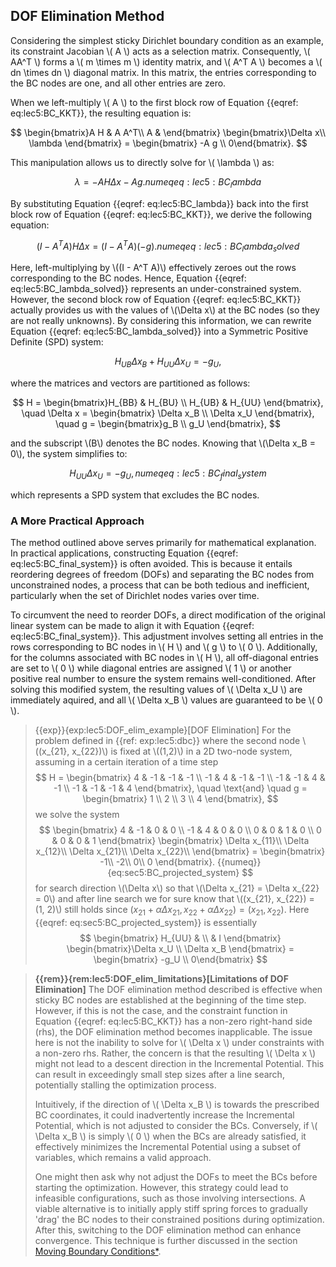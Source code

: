 ## DOF Elimination Method

Considering the simplest sticky Dirichlet boundary condition as an example, its constraint Jacobian \\( A \\) acts as a selection matrix. Consequently, \\( AA^T \\) forms a \\( m \times m \\) identity matrix, and \\( A^T A \\) becomes a \\( dn \times dn \\) diagonal matrix. In this matrix, the entries corresponding to the BC nodes are one, and all other entries are zero.

When we left-multiply \\( A \\) to the first block row of Equation {{eqref: eq:lec5:BC_KKT}}, the resulting equation is:

$$
    \begin{bmatrix}A H & A A^T\\ A & \end{bmatrix} \begin{bmatrix}\Delta x\\ \lambda \end{bmatrix} = \begin{bmatrix} -A g \\ 0\end{bmatrix}.
$$

This manipulation allows us to directly solve for \\( \lambda \\) as:

$$
    \lambda = -A H \Delta x - Ag.
    {{numeq}}{eq:lec5:BC_lambda}
$$

By substituting Equation {{eqref: eq:lec5:BC_lambda}} back into the first block row of Equation {{eqref: eq:lec5:BC_KKT}}, we derive the following equation:

$$
    (I - A^T A) H\Delta x = (I - A^T A)(-g).
    {{numeq}}{eq:lec5:BC_lambda_solved}
$$

Here, left-multiplying by \\((I - A^T A)\\) effectively zeroes out the rows corresponding to the BC nodes. Hence, Equation {{eqref: eq:lec5:BC_lambda_solved}}  represents an under-constrained system. However, the second block row of Equation {{eqref: eq:lec5:BC_KKT}} actually provides us with the values of \\(\Delta x\\) at the BC nodes (so they are not really unknowns). By considering this information, we can rewrite Equation {{eqref: eq:lec5:BC_lambda_solved}} into a Symmetric Positive Definite (SPD) system:

$$
    H_{UB} \Delta x_B + H_{UU} \Delta x_U = -g_U,
$$

where the matrices and vectors are partitioned as follows:

$$
H = \begin{bmatrix}H_{BB} & H_{BU} \\ H_{UB} & H_{UU} \end{bmatrix}, \quad 
\Delta x = \begin{bmatrix} \Delta x_B \\ \Delta x_U \end{bmatrix}, \quad
g = \begin{bmatrix}g_B \\ g_U \end{bmatrix},
$$

and the subscript \\(B\\) denotes the BC nodes. Knowing that \\(\Delta x_B = 0\\), the system simplifies to:

$$
    H_{UU} \Delta x_U = -g_U,
    {{numeq}}{eq:lec5:BC_final_system}
$$

which represents a SPD system that excludes the BC nodes.

### A More Practical Approach

The method outlined above serves primarily for mathematical explanation. In practical applications, constructing Equation {{eqref: eq:lec5:BC_final_system}} is often avoided. This is because it entails reordering degrees of freedom (DOFs) and separating the BC nodes from unconstrained nodes, a process that can be both tedious and inefficient, particularly when the set of Dirichlet nodes varies over time.

To circumvent the need to reorder DOFs, a direct modification of the original linear system can be made to align it with Equation {{eqref: eq:lec5:BC_final_system}}. This adjustment involves setting all entries in the rows corresponding to BC nodes in \\( H \\) and \\( g \\) to \\( 0 \\). Additionally, for the columns associated with BC nodes in \\( H \\), all off-diagonal entries are set to \\( 0 \\) while diagonal entries are assigned \\( 1 \\) or another positive real number to ensure the system remains well-conditioned. After solving this modified system, the resulting values of \\( \Delta x_U \\) are immediately aquired, and all \\( \Delta x_B \\) values are guaranteed to be \\( 0 \\).

> {{exp}}{exp:lec5:DOF_elim_example}[DOF Elimination]
For the problem defined in {{ref: exp:lec5:dbc}} where the second node \\((x_{21}, x_{22})\\) is fixed at \\((1,2)\\) in a 2D two-node system, assuming in a certain iteration of a time step
$$
    H = \begin{bmatrix}
      4 & -1 & -1 & -1 \\
      -1 & 4 & -1 & -1 \\
      -1 & -1 & 4 & -1 \\
      -1 & -1 & -1 & 4
    \end{bmatrix}, \quad \text{and} \quad
    g = \begin{bmatrix}
      1 \\
      2 \\
      3 \\
      4
    \end{bmatrix},
$$
we solve the system
$$
    \begin{bmatrix}
      4 & -1 & 0 & 0 \\
      -1 & 4 & 0 & 0 \\
      0 & 0 & 1 & 0 \\
      0 & 0 & 0 & 1
    \end{bmatrix}  
    \begin{bmatrix}
      \Delta x_{11}\\
      \Delta x_{12}\\
      \Delta x_{21}\\
      \Delta x_{22}\\
    \end{bmatrix}
    = 
    \begin{bmatrix}
      -1\\
      -2\\
      0\\
      0
    \end{bmatrix}.
    {{numeq}}{eq:sec5:BC_projected_system}
$$
for search direction \\(\Delta x\\) so that \\(\Delta x_{21} = \Delta x_{22} = 0\\) and after line search we for sure know that \\((x_{21}, x_{22}) = (1, 2)\\) still holds since $(x_{21} + \alpha \Delta x_{21}, x_{22} + \alpha \Delta x_{22}) = (x_{21}, x_{22})$. Here {{eqref: eq:sec5:BC_projected_system}} is essentially
$$
    \begin{bmatrix} H_{UU} & \\  & I \end{bmatrix} \begin{bmatrix}\Delta x_U \\ \Delta x_B \end{bmatrix} = \begin{bmatrix} -g_U \\ 0\end{bmatrix}
$$

> **{{rem}}{rem:lec5:DOF_elim_limitations}[Limitations of DOF Elimination]**
The DOF elimination method described is effective when sticky BC nodes are established at the beginning of the time step. However, if this is not the case, and the constraint function in Equation {{eqref: eq:lec5:BC_KKT}} has a non-zero right-hand side (rhs), the DOF elimination method becomes inapplicable. The issue here is not the inability to solve for \\( \Delta x \\) under constraints with a non-zero rhs. Rather, the concern is that the resulting \\( \Delta x \\) might not lead to a descent direction in the Incremental Potential. This can result in exceedingly small step sizes after a line search, potentially stalling the optimization process.
>
> Intuitively, if the direction of \\( \Delta x_B \\) is towards the prescribed BC coordinates, it could inadvertently increase the Incremental Potential, which is not adjusted to consider the BCs. Conversely, if \\( \Delta x_B \\) is simply \\( 0 \\) when the BCs are already satisfied, it effectively minimizes the Incremental Potential using a subset of variables, which remains a valid approach.
>
> One might then ask why not adjust the DOFs to meet the BCs before starting the optimization. However, this strategy could lead to infeasible configurations, such as those involving intersections. A viable alternative is to initially apply stiff spring forces to gradually 'drag' the BC nodes to their constrained positions during optimization. After this, switching to the DOF elimination method can enhance convergence. This technique is further discussed in the section [Moving Boundary Conditions*](lec11-mov_DBC.md).
